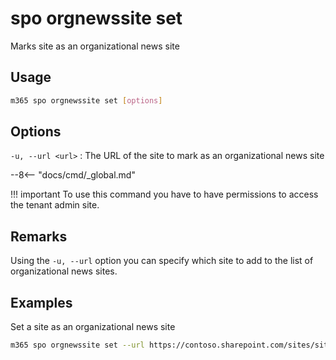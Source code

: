 # spo orgnewssite set

Marks site as an organizational news site

## Usage

```sh
m365 spo orgnewssite set [options]
```

## Options

`-u, --url <url>`
: The URL of the site to mark as an organizational news site

--8<-- "docs/cmd/_global.md"

!!! important
    To use this command you have to have permissions to access the tenant admin site.

## Remarks

Using the `-u, --url` option you can specify which site to add to the list of organizational news sites.

## Examples

Set a site as an organizational news site

```sh
m365 spo orgnewssite set --url https://contoso.sharepoint.com/sites/site1
```
